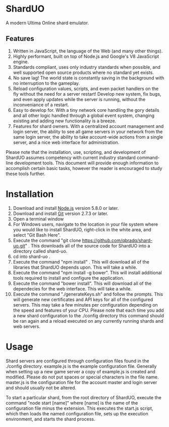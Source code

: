 # ShardUO
A modern Ultima Online shard emulator.

## Features
1. Written in JavaScript, the language of the Web (and many other things).
2. Highly performant, built on top of Node.js and Google's V8 JavaScript engine.
3. Standards compliant, uses only industry standards when possible, and well
   supported open source products where no standard yet exists.
4. No save lag! The world state is constantly saving in the background with no
   interruption to the gameplay.
5. Reload configuration values, scripts, and even packet handlers on the fly
   without the need for a server restart! Develop new system, fix bugs, and even
   apply updates while the server is running, without the inconveniance of a
   restart.
6. Easy to develop for. With a tiny network core handling the gory details and
   all other logic handled through a global event system, changing existing and
   adding new functionality is a breeze.
7. Features for shard owners. With a centralized account management and login
   server, the ability to see all game servers in your network from the same
   login server, the ability to take account-wide actions from a single
   server, and a nice web interface for administration.

Please note that the installation, use, scripting, and development of ShardUO
assumes competency with current industry standard command-line development
tools. This document will provide enough information to accomplish certain basic
tasks, however the reader is encouraged to study these tools further.

# Installation
1. Download and install [Node.js](https://nodejs.org) version 5.8.0 or later.
2. Download and install [Git](https://git-scm.com/) version 2.7.3 or later.
3. Open a terminal window
  1. For Windows users, navigate to the location in your file system where you
     would like to install ShardUO, right-click in the white area, and select
     "Git Bash Here".
4. Execute the command "git clone https://github.com/qbradq/shard-uo.git" . This
   downloads all of the source code for ShardUO into a directory called
   shard-uo.
5. cd into shard-uo .
6. Execute the command "npm install" . This will download all of the libraries
   that ShardUO depends upon. This will take a while.
7. Execute the command "npm install -g bower". This will install additional
   tools required to install and configure the application.
8. Execute the command "bower install". This will download all of the
   dependecies for the web interface. This will take a while.
9. Execute the command "./generateKeys.sh" and follow the prompts. This will
   generate new certificates and API keys for all of the configured servers.
   This may take a few minutes per configuration depending on the speed and
   features of your CPU. Please note that each time you add a new shard
   configuration to the ./config directory this command should be ran again
   and a reload executed on any currently running shards and web servers.

# Usage
Shard servers are configured through configuration files found in the ./config
directory. example.js is the example configuration file. Generally when setting
up a new game server a copy of example.js is created and modified. Please do not
put spaces or special characters in the file name. master.js is the
configuration file for the account master and login server and should usually
not be altered.

To start a particular shard, from the root directory of ShardUO, execute the
command "node start [name]" where [name] is the name of the configuration file
minus the extension. This executes the start.js script, which then loads the
named configuration file, sets up the execution environment, and starts the
shard process.

